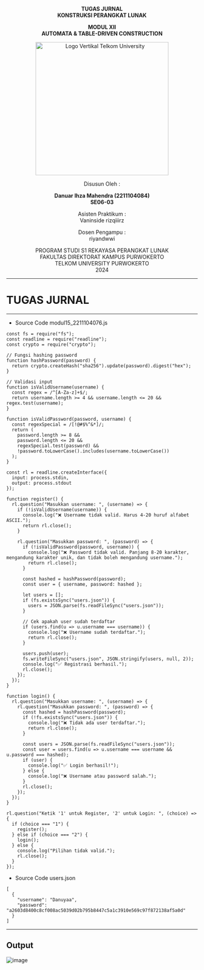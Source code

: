 <div align="center">

**TUGAS JURNAL**  
**KONSTRUKSI PERANGKAT LUNAK**

**MODUL XII**  
**AUTOMATA & TABLE-DRIVEN CONSTRUCTION**

<img src="https://github.com/user-attachments/assets/637271ab-0240-4561-a7a6-04cb1169f636" alt="Logo Vertikal Telkom University" width="350"/>

Disusun Oleh :

**Danuar Ihza Mahendra (2211104084)**  
**SE06-03**

Asisten Praktikum :  
Vaninside
rizqiiirz

Dosen Pengampu :  
riyandwwi

PROGRAM STUDI S1 REKAYASA PERANGKAT LUNAK  
FAKULTAS DIREKTORAT KAMPUS PURWOKERTO  
TELKOM UNIVERSITY PURWOKERTO  
2024

</div>

---

# TUGAS JURNAL
---
- Source Code modul15_2211104076.js
```
const fs = require("fs");
const readline = require("readline");
const crypto = require("crypto");

// Fungsi hashing password
function hashPassword(password) {
  return crypto.createHash("sha256").update(password).digest("hex");
}

// Validasi input
function isValidUsername(username) {
  const regex = /^[A-Za-z]+$/;
  return username.length >= 4 && username.length <= 20 && regex.test(username);
}

function isValidPassword(password, username) {
  const regexSpecial = /[!@#$%^&*]/;
  return (
    password.length >= 8 &&
    password.length <= 20 &&
    regexSpecial.test(password) &&
    !password.toLowerCase().includes(username.toLowerCase())
  );
}

const rl = readline.createInterface({
  input: process.stdin,
  output: process.stdout
});

function register() {
  rl.question("Masukkan username: ", (username) => {
    if (!isValidUsername(username)) {
      console.log("❌ Username tidak valid. Harus 4-20 huruf alfabet ASCII.");
      return rl.close();
    }

    rl.question("Masukkan password: ", (password) => {
      if (!isValidPassword(password, username)) {
        console.log("❌ Password tidak valid. Panjang 8-20 karakter, mengandung karakter unik, dan tidak boleh mengandung username.");
        return rl.close();
      }

      const hashed = hashPassword(password);
      const user = { username, password: hashed };

      let users = [];
      if (fs.existsSync("users.json")) {
        users = JSON.parse(fs.readFileSync("users.json"));
      }

      // Cek apakah user sudah terdaftar
      if (users.find(u => u.username === username)) {
        console.log("❌ Username sudah terdaftar.");
        return rl.close();
      }

      users.push(user);
      fs.writeFileSync("users.json", JSON.stringify(users, null, 2));
      console.log("✅ Registrasi berhasil.");
      rl.close();
    });
  });
}

function login() {
  rl.question("Masukkan username: ", (username) => {
    rl.question("Masukkan password: ", (password) => {
      const hashed = hashPassword(password);
      if (!fs.existsSync("users.json")) {
        console.log("❌ Tidak ada user terdaftar.");
        return rl.close();
      }

      const users = JSON.parse(fs.readFileSync("users.json"));
      const user = users.find(u => u.username === username && u.password === hashed);
      if (user) {
        console.log("✅ Login berhasil!");
      } else {
        console.log("❌ Username atau password salah.");
      }
      rl.close();
    });
  });
}

rl.question("Ketik '1' untuk Register, '2' untuk Login: ", (choice) => {
  if (choice === "1") {
    register();
  } else if (choice === "2") {
    login();
  } else {
    console.log("Pilihan tidak valid.");
    rl.close();
  }
});
```

- Source Code users.json
```
[
  {
    "username": "Danuyaa",
    "password": "a2603d8400c8cf008ac5039d02b795b8447c5a1c3910e569c97f872138af5a0d"
  }
]
```
---
**Output**
---
![image](https://github.com/user-attachments/assets/a3add607-58a5-4d59-ba4c-0885aa62acc4)
